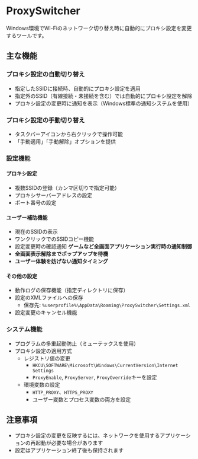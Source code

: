 # ProxySwitcher

Windows環境でWi-Fiのネットワーク切り替え時に自動的にプロキシ設定を変更するツールです。

## 主な機能

### プロキシ設定の自動切り替え
- 指定したSSIDに接続時、自動的にプロキシ設定を適用
- 指定外のSSID（有線接続・未接続を含む）では自動的にプロキシ設定を解除
- プロキシ設定の変更時に通知を表示（Windows標準の通知システムを使用）

### プロキシ設定の手動切り替え
- タスクバーアイコンから右クリックで操作可能
- 「手動適用」「手動解除」オプションを提供

### 設定機能
#### プロキシ設定
- 複数SSIDの登録（カンマ区切りで指定可能）
- プロキシサーバーアドレスの設定
- ポート番号の設定

#### ユーザー補助機能
- 現在のSSIDの表示
- ワンクリックでのSSIDコピー機能
- 設定変更時の確認通知
**ゲームなど全画面アプリケーション実行時の通知制御**
- **全画面表示解除までポップアップを待機**
- **ユーザー体験を妨げない通知タイミング**

#### その他の設定
- 動作ログの保存機能（指定ディレクトリに保存）
- 設定のXMLファイルへの保存
    - 保存先: `%userprofile%\AppData\Roaming\ProxySwitcher\Settings.xml`
- 設定変更のキャンセル機能

### システム機能
- プログラムの多重起動防止（ミューテックスを使用）
- プロキシ設定の適用方式
    - レジストリ値の変更
        - `HKCU\SOFTWARE\Microsoft\Windows\CurrentVersion\Internet Settings`
        - `ProxyEnable`, `ProxyServer`, `ProxyOverride`キーを設定
    - 環境変数の設定
        - `HTTP_PROXY`、`HTTPS_PROXY`
        - ユーザー変数とプロセス変数の両方を設定

## 注意事項
- プロキシ設定の変更を反映するには、ネットワークを使用するアプリケーションの再起動が必要な場合があります
- 設定はアプリケーション終了後も保持されます
